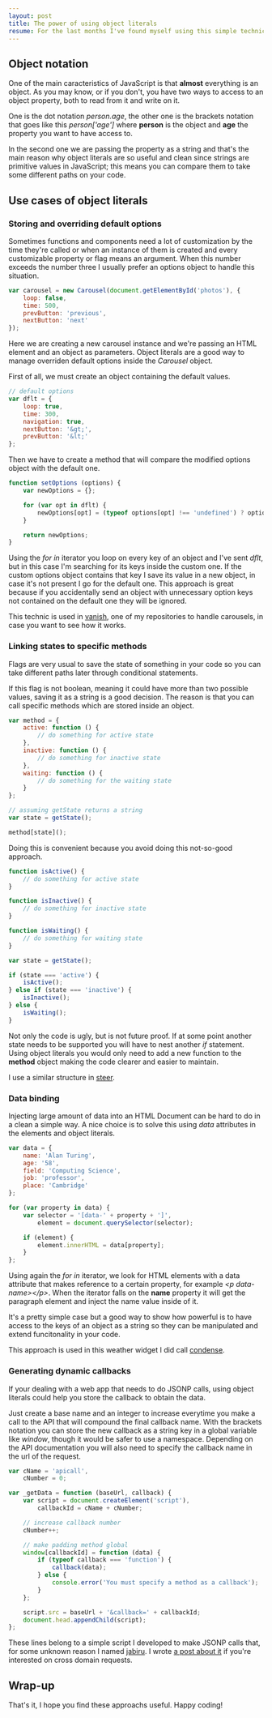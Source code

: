 ```yaml
---
layout: post
title: The power of using object literals
resume: For the last months I've found myself using this simple technic quite a lot. Here are some examples of what you can do with it and how I took advantage of its versatility.
---
```


## Object notation

One of the main caracteristics of JavaScript is that **almost** everything is an object. As you may know, or if you don't, you have two ways to access to an object property, both to read from it and write on it.

One is the dot notation *person.age*, the other one is the brackets notation that goes like this *person['age']* where **person** is the object and **age** the property you want to have access to.

In the second one we are passing the property as a string and that's the main reason why object literals are so useful and clean since strings are primitive values in JavaScript; this means you can compare them to take some different paths on your code.


## Use cases of object literals

### Storing and overriding default options

Sometimes functions and components need a lot of customization by the time they're called or when an instance of them is created and every customizable property or flag means an argument. When this number exceeds the number three I usually prefer an options object to handle this situation.

```js
var carousel = new Carousel(document.getElementById('photos'), {
    loop: false,
    time: 500,
    prevButton: 'previous',
    nextButton: 'next'
});
```

Here we are creating a new carousel instance and we're passing an HTML element and an object as parameters. Object literals are a good way to manage overriden default options inside the *Carousel* object.

First of all, we must create an object containing the default values.

```js
// default options
var dflt = {
    loop: true,
    time: 300,
    navigation: true,
    nextButton: '&gt;',
    prevButton: '&lt;'
};
```

Then we have to create a method that will compare the modified options object with the default one.

```js
function setOptions (options) {
    var newOptions = {};

    for (var opt in dflt) {
        newOptions[opt] = (typeof options[opt] !== 'undefined') ? options[opt] : dflt[opt];
    }

    return newOptions;
}
```

Using the *for in* iterator you loop on every key of an object and I've sent *dflt*, but in this case I'm searching for its keys inside the custom one. If the custom options object contains that key I save its value in a new object, in case it's not present I go for the default one. This approach is great because if you accidentally send an object with unnecessary option keys not contained on the default one they will be ignored.

This technic is used in <a href="https://github.com/jeremenichelli/vanish" target="_blank">vanish</a>, one of my repositories to handle carousels, in case you want to see how it works.


### Linking states to specific methods

Flags are very usual to save the state of something in your code so you can take different paths later through conditional statements.

If this flag is not boolean, meaning it could have more than two possible values, saving it as a string is a good decision. The reason is that you can call specific methods which are stored inside an object.

```js
var method = {
    active: function () {
        // do something for active state
    },
    inactive: function () {
        // do something for inactive state
    },
    waiting: function () {
        // do something for the waiting state
    }
};

// assuming getState returns a string
var state = getState();

method[state](); 
```

Doing this is convenient because you avoid doing this not-so-good approach.

```js
function isActive() {
    // do something for active state
}

function isInactive() {
    // do something for inactive state
}

function isWaiting() {
    // do something for waiting state
}

var state = getState();

if (state === 'active') {
    isActive();
} else if (state === 'inactive') {
    isInactive();
} else {
    isWaiting();
}
```

Not only the code is ugly, but is not future proof. If at some point another state needs to be supported you will have to nest another *if* statement. Using object literals you would only need to add a new function to the **method** object making the code clearer and easier to maintain.

I use a similar structure in <a href="https://www.github.com/jeremenichelli/steer" target="_blank">steer</a>.


### Data binding 

Injecting large amount of data into an HTML Document can be hard to do in a clean a simple way. A nice choice is to solve this using *data* attributes in the elements and object literals.

```js
var data = {
    name: 'Alan Turing',
    age: '58',
    field: 'Computing Science',
    job: 'professor',
    place: 'Cambridge'
};

for (var property in data) {
    var selector = '[data-' + property + ']',
        element = document.querySelector(selector);

    if (element) {
        element.innerHTML = data[property];
    } 
};
```

Using again the *for in* iterator, we look for HTML elements with a data attribute that makes reference to a certain property, for example *&lt;p data-name&gt;&lt;/p&gt;*. When the iterator falls on the **name** property it will get the paragraph element and inject the name value inside of it.

It's a pretty simple case but a good way to show how powerful is to have access to the keys of an object as a string so they can be manipulated and extend funcitonality in your code.

This approach is used in this weather widget I did call <a href="https://github.com/jeremenichelli/condense" target="_blank">condense</a>.


### Generating dynamic callbacks

If your dealing with a web app that needs to do JSONP calls, using object literals could help you store the callback to obtain the data.

Just create a base name and an integer to increase everytime you make a call to the API that will compound the final callback name. With the brackets notation you can store the new callback as a string key in a global variable like *window*, though it would be safer to use a namespace. Depending on the API documentation you will also need to specify the callback name in the url of the request.

```js
var cName = 'apicall',
    cNumber = 0;

var _getData = function (baseUrl, callback) {
    var script = document.createElement('script'),
        callbackId = cName + cNumber;

    // increase callback number
    cNumber++;

    // make padding method global
    window[callbackId] = function (data) {
        if (typeof callback === 'function') {
            callback(data);
        } else {
            console.error('You must specify a method as a callback');
        }
    };

    script.src = baseUrl + '&callback=' + callbackId;
    document.head.appendChild(script);
};

```

These lines belong to a simple script I developed to make JSONP calls that, for some unknown reason I named <a href="https://www.github.com/jeremenichelli/jabiru" target="_blank">jabiru</a>. I wrote <a href="/2014/09/south-american-bird-cross-domain-calls/" target="_blank">a post about it</a> if you're interested on cross domain requests.


## Wrap-up

That's it, I hope you find these approachs useful. Happy coding!
